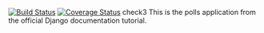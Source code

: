 [![Build Status](https://app.travis-ci.com/ShreyashDhamane/software-engineering-assignment.svg?branch=main)](https://app.travis-ci.com/ShreyashDhamane/software-engineering-assignment)
[![Coverage Status](https://coveralls.io/repos/github/ShreyashDhamane/software-engineering-assignment/badge.svg?branch=main)](https://coveralls.io/github/ShreyashDhamane/software-engineering-assignment?branch=main)
check3
This is the polls application from the official Django documentation tutorial.
